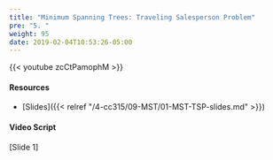 ```yaml
---
title: "Minimum Spanning Trees: Traveling Salesperson Problem"
pre: "5. "
weight: 95
date: 2019-02-04T10:53:26-05:00
---
```


{{< youtube zcCtPamophM >}}

#### Resources
* [Slides]({{< relref "/4-cc315/09-MST/01-MST-TSP-slides.md" >}})

#### Video Script

[Slide 1]